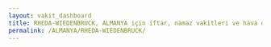 ```yaml
---
layout: vakit_dashboard
title: RHEDA-WIEDENBRUCK, ALMANYA için iftar, namaz vakitleri ve hava durumu - ilçe/eyalet seç
permalink: /ALMANYA/RHEDA-WIEDENBRUCK/
---
```


<script type="text/javascript">
  var GLOBAL_COUNTRY = 'ALMANYA';
  var GLOBAL_CITY = 'RHEDA-WIEDENBRUCK';
  var GLOBAL_STATE = '';
  var lat = 72;
  var lon = 21;
</script>
